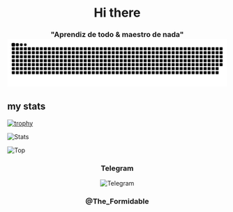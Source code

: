 <h1 align="center">Hi there </h1>
<h3 align="center">"Aprendiz de todo & maestro de nada"
 <img src="https://raw.githubusercontent.com/magojohnji/magojohnji/output/github-contribution-grid-snake-dark.svg"/>

## my stats
[![trophy](https://github-profile-trophy.vercel.app/?username=TheFormidable&theme=onedark)](https://github.com/TheFormidable/github-profile-trophy)

![Stats](https://github-readme-stats.vercel.app/api?username=TheFormidable&show_icons=true&theme=onedark&count_private=true)

![Top](https://github-readme-stats.vercel.app/api/top-langs/?username=TheFormidable&layout=compact&theme=onedark&count_private=true)



<h3 align="center">Telegram</h3>

<div align="center" href="https://t.me/fars_dev" target="_blank">
  <img src="https://upload.wikimedia.org/wikipedia/commons/thumb/8/83/Telegram_2019_Logo.svg/2048px-Telegram_2019_Logo.svg.png" width="80" height="80" alt="Telegram"/>
</div>
<h3 align="center">@The_Formidable</h3>

